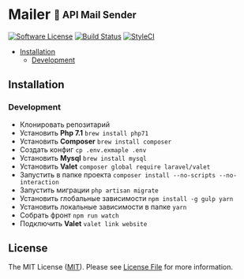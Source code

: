<h1>Mailer <sub><sup>💌 API Mail Sender</sup></sub></h1>

[![Software License][ico-license]](LICENSE)
[![Build Status][ico-travis]][link-travis]
[![StyleCI][ico-styleci]][link-styleci]

* [Installation](#installation)
	* [Development](#development)

## Installation
### Development
* Клонировать репозитарий
* Установить **Php 7.1** ```brew install php71```
* Установить **Composer** ```brew install composer```
* Создать конфиг ```cp .env.exmaple .env```
* Установить **Mysql** ```brew install mysql```
* Установить **Valet** ```composer global require laravel/valet```
* Запустить в папке проекта ```composer install --no-scripts --no-interaction```
* Запустить миграции ```php artisan migrate```
* Установить глобальные зависимости ```npm install -g gulp yarn```
* Установить локальные зависимости в папке ```yarn```
* Собрать фронт ```npm run watch```
* Подключить **Valet** ```valet link website```

## License

The MIT License ([MIT](https://opensource.org/licenses/MIT)). Please see [License File](LICENSE) for more information.

[ico-license]: https://img.shields.io/github/license/mashape/apistatus.svg?style=flat-square

[ico-travis]: https://img.shields.io/travis/finagin/mailer/master.svg?style=flat-square
[link-travis]: https://travis-ci.org/finagin/mailer

[ico-styleci]: https://styleci.io/repos/110014860/shield
[link-styleci]: https://styleci.io/repos/110014860
